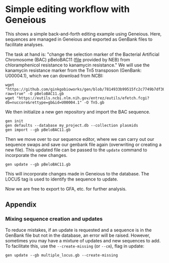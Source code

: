 # Simple editing workflow with Geneious

This shows a simple back-and-forth editing example using Geneious. Here, sequences are managed in Geneious and exported
as GenBank files to facilitate analyses.

The task at hand is: "change the selection marker of the Bacterial Artificial Chromosome (BAC) pBeloBAC11 ([file](./pBeloBAC11.gb) provided by NEB) from chloramphenicol resistance to kanamycin resistance." We will use the kanamycin resistance marker from the Tn5 transposon (GenBank: U00004.1), which we can download from NCBI:

```console
wget "https://github.com/ginkgobioworks/gen/blob/7814933b99515fc2c7749b7df3014cf438a4ddf9/examples/externally_edited_files/pBeloBAC11.gb?raw=true" -O pBeloBAC11.gb
wget "https://eutils.ncbi.nlm.nih.gov/entrez/eutils/efetch.fcgi?db=nuccore&rettype=gb&id=U00004.1" -O Tn5.gb
```

We then initialize a new gen repository and import the BAC sequence.
```console
gen init
gen defaults --database my_project.db --collection plasmids
gen import --gb pBeloBAC11.gb
```

Then we move over to our sequence editor, where we can carry out our sequence swaps and save our genbank file again (overwriting or creating a new file).
This updated file can be passed to the `update` command to incorporate the new changes.

```console
gen update --gb pBeloBAC11.gb
```

This will incorporate changes made in Geneious to the database. The LOCUS tag is used to identify the sequence to update.

Now we are free to export to GFA, etc. for further analysis.

## Appendix

### Mixing sequence creation and updates

To reduce mistakes, if an update is requested and a sequence is in the GenBank file but not in the database, an error will be raised. However, sometimes you may have a mixture of updates and new sequences to add. To facilitate this, use the `--create-missing` (or `--cm`), flag in update:
```console
gen update --gb multiple_locus.gb --create-missing
```